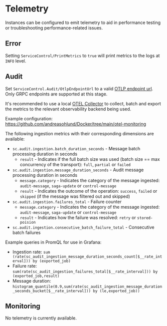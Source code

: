 # Telemetry

Instances can be configured to emit telemetry to aid in performance testing or troubleshooting performance-related issues.

## Error

Setting `ServiceControl/PrintMetrics` to `true` will print metrics to the logs at `INFO` level.

## Audit

Set `ServiceControl.Audit/OtlpEndpointUrl` to a valid [OTLP endpoint url](https://opentelemetry.io/docs/specs/otel/protocol/exporter/#configuration-options). Only GRPC endpoints are supported at this stage.

It's recommended to use a local [OTEL Collector](https://opentelemetry.io/docs/collector/) to collect, batch and export the metrics to the relevant observability backend being used.

Example configuration: https://github.com/andreasohlund/Docker/tree/main/otel-monitoring

The following ingestion metrics with their corresponding dimensions are available:

- `sc.audit.ingestion.batch_duration_seconds` - Message batch processing duration in seconds
  - `result` - Indicates if the full batch size was used (batch size == max concurrency of the transport): `full`, `partial` or `failed`
- `sc.audit.ingestion.message_duration_seconds` - Audit message processing duration in seconds
  - `message.category` - Indicates the category of the message ingested: `audit-message`, `saga-update` or `control-message`
  - `result` - Indicates the outcome of the operation: `success`, `failed` or `skipped` (if the message was filtered out and skipped)
- `sc.audit.ingestion.failures_total` - Failure counter
  - `message.category` - Indicates the category of the message ingested: `audit-message`, `saga-update` or `control-message`
  - `result` - Indicates how the failure was resolved: `retry` or `stored-poision`
- `sc.audit.ingestion.consecutive_batch_failure_total` - Consecutive batch failures

Example queries in PromQL for use in Grafana:

- Ingestion rate: `sum (rate(sc_audit_ingestion_message_duration_seconds_count[$__rate_interval])) by (exported_job)`
- Failure rate: `sum(rate(sc_audit_ingestion_failures_total[$__rate_interval])) by (exported_job,result)`
- Message duration: `histogram_quantile(0.9,sum(rate(sc_audit_ingestion_message_duration_seconds_bucket[$__rate_interval])) by (le,exported_job))` 

## Monitoring

No telemetry is currently available.

